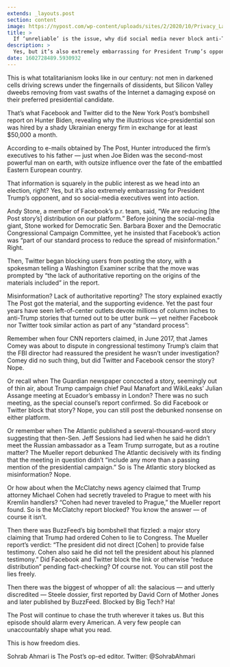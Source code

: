 ```yaml
--- 
extends: _layouts.post 
section: content 
image: https://nypost.com/wp-content/uploads/sites/2/2020/10/Privacy_Law_Battle_Lines.jpg?quality=90&strip=all&w=1200 
title: > 
  If ‘unreliable’ is the issue, why did social media never block anti-Trump stories? 
description: > 
  Yes, but it’s also extremely embarrassing for President Trump’s opponent, and so social-media executives went into action.So did Facebook or Twitter block that story?“Cohen had never traveled to Prague,” the Mueller report found.Then there was BuzzFeed’s big bombshell that fizzled: a major story claiming that Trump had ordered Cohen to lie to Congress.Cohen also said he did not tell the president about his planned testimony.” Did Facebook and Twitter block the link or otherwise “reduce distribution” pending fact-checking? 
date: 1602728489.5930932 
--- 
```

This is what totalitarianism looks like in our century: not men in darkened cells driving screws under the fingernails of dissidents, but Silicon Valley dweebs removing from vast swaths of the Internet a damaging exposé on their preferred presidential candidate.

That’s what Facebook and Twitter did to the New York Post’s bombshell report on Hunter Biden, revealing why the illustrious vice-presidential son was hired by a shady Ukrainian energy firm in exchange for at least $50,000 a month.

According to e-mails obtained by The Post, Hunter introduced the firm’s executives to his father — just when Joe Biden was the second-most powerful man on earth, with outsize influence over the fate of the embattled Eastern European country.

That information is squarely in the public interest as we head into an election, right? Yes, but it’s also extremely embarrassing for President Trump’s opponent, and so social-media executives went into action.

Andy Stone, a member of Facebook’s p.r. team, said, “We are reducing [the Post story’s] distribution on our platform.” Before joining the social-media giant, Stone worked for Democratic Sen. Barbara Boxer and the Democratic Congressional Campaign Committee, yet he insisted that Facebook’s action was “part of our standard process to reduce the spread of misinformation.” Right.

Then, Twitter began blocking users from posting the story, with a spokesman telling a Washington Examiner scribe that the move was prompted by “the lack of authoritative reporting on the origins of the materials included” in the report.

Misinformation? Lack of authoritative reporting? The story explained exactly The Post got the material, and the supporting evidence. Yet the past four years have seen left-of-center outlets devote millions of column inches to anti-Trump stories that turned out to be utter bunk — yet neither Facebook nor Twitter took similar action as part of any “standard process”:

Remember when four CNN reporters claimed, in June 2017, that James Comey was about to dispute in congressional testimony Trump’s claim that the FBI director had reassured the president he wasn’t under investigation? Comey did no such thing, but did Twitter and Facebook censor the story? Nope.

Or recall when The Guardian newspaper concocted a story, seemingly out of thin air, about Trump campaign chief Paul Manafort and WikiLeaks’ Julian Assange meeting at Ecuador’s embassy in London? There was no such meeting, as the special counsel’s report confirmed. So did Facebook or Twitter block that story? Nope, you can still post the debunked nonsense on either platform.

Or remember when The Atlantic published a several-thousand-word story suggesting that then-Sen. Jeff Sessions had lied when he said he didn’t meet the Russian ambassador as a Team Trump surrogate, but as a routine matter? The Mueller report debunked The Atlantic decisively with its finding that the meeting in question didn’t “include any more than a passing mention of the presidential campaign.” So is The Atlantic story blocked as misinformation? Nope.

Or how about when the McClatchy news agency claimed that Trump attorney Michael Cohen had secretly traveled to Prague to meet with his Kremlin handlers? “Cohen had never traveled to Prague,” the Mueller report found. So is the McClatchy report blocked? You know the answer — of course it isn’t.

Then there was BuzzFeed’s big bombshell that fizzled: a major story claiming that Trump had ordered Cohen to lie to Congress. The Mueller report’s verdict: “The president did not direct [Cohen] to provide false testimony. Cohen also said he did not tell the president about his planned testimony.” Did Facebook and Twitter block the link or otherwise “reduce distribution” pending fact-checking? Of course not. You can still post the lies freely.

Then there was the biggest of whopper of all: the salacious — and utterly discredited — Steele dossier, first reported by David Corn of Mother Jones and later published by BuzzFeed. Blocked by Big Tech? Ha!

The Post will continue to chase the truth wherever it takes us. But this episode should alarm ­every American. A very few people can unaccountably shape what you read.

This is how freedom dies.

Sohrab Ahmari is The Post’s op-ed editor. Twitter: @SohrabAhmari